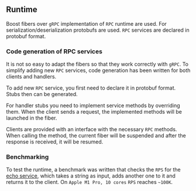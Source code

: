 ## Runtime

Boost fibers over `gRPC` implementation of `RPC` runtime are used. For
serialization/deserialization protobufs are used. `RPC` services are declared
in protobuf format.

### Code generation of RPC services

It is not so easy to adapt the fibers so that they work correctly with `gRPC`.
To simplify adding new `RPC` services, code generation has been written for
both clients and handlers.

To add new `RPC` service, you first need to declare it in protobuf format.
Stubs then can be generated. 

For handler stubs you need to implement service methods by overriding them.
When the client sends a request, the implemented methods will be launched in
the fiber. 

Clients are provided with an interface with the necessary `RPC` methods. When
calling the method, the current fiber will be suspended and after the response
is received, it will be resumed.

### Benchmarking

To test the runtime, a benchmark was written that checks the `RPS` for the
[echo service](../src/benchmark/echo_service.proto), which takes a string as
input, adds another one to it and returns it to the client. On `Apple M1 Pro,
10 cores` `RPS` reaches `~100K`.
